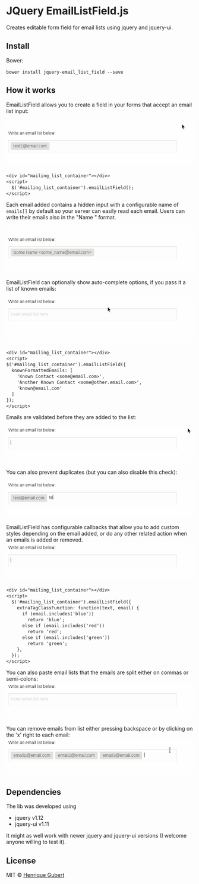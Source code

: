 JQuery EmailListField.js
=========

Creates editable form field for email lists using jquery and jquery-ui.

## Install

Bower:

    bower install jquery-email_list_field --save


## How it works

EmailListField allows you to create a field in your forms that accept an email list input:

![](https://github.com/hsgubert/jquery-email_list_field/raw/master/examples/01-simple/01-simple.gif)
```
<div id="mailing_list_container"></div>
<script>
  $('#mailing_list_container').emailListField();
</script>
```

Each email added contains a hidden input with a configurable name of `emails[]` by default so your server can easily read each email. Users can write their emails also in the "Name <email>" format.

![](https://github.com/hsgubert/jquery-email_list_field/raw/master/examples/01-simple/01-simple-with_name.gif)

EmailListField can optionally show auto-complete options, if you pass it a list of known emails:

![](https://github.com/hsgubert/jquery-email_list_field/raw/master/examples/02-autocomplete/02-autocomplete.gif)
```
<div id="mailing_list_container"></div>
<script>
$('#mailing_list_container').emailListField({
  knownFormattedEmails: [
    'Known Contact <some@email.com>',
    'Another Known Contact <some@other.email.com>',
    'known@email.com'
  ]
});
</script>
```

Emails are validated before they are added to the list:

![](https://github.com/hsgubert/jquery-email_list_field/raw/master/examples/01-simple/01-simple-invalid_email.gif)

You can also prevent duplicates (but you can also disable this check):

![](https://github.com/hsgubert/jquery-email_list_field/raw/master/examples/01-simple/01-simple-duplicate_detection.gif)

EmailListField has configurable callbacks that allow you to add custom styles depending on the email added, or do any other related action when an emails is added or removed.
![](https://github.com/hsgubert/jquery-email_list_field/raw/master/examples/04-special_styling/04-special_styling.gif)
```
<div id="mailing_list_container"></div>
<script>
  $('#mailing_list_container').emailListField({
    extraTagClassFunction: function(text, email) {
      if (email.includes('blue'))
        return 'blue';
      else if (email.includes('red'))
        return 'red';
      else if (email.includes('green'))
        return 'green';
    },
  });
</script>
```

You can also paste email lists that the emails are split either on commas or semi-colons:
![](https://github.com/hsgubert/jquery-email_list_field/raw/master/examples/04-special_styling/04-special_styling-pasting.gif)

You can remove emails from list either pressing backspace or by clicking on the 'x' right to each email:
![](https://github.com/hsgubert/jquery-email_list_field/raw/master/examples/01-simple/01-simple-removing_emails.gif)

## Dependencies
The lib was developed using
* jquery v1.12
* jquery-ui v1.11

It might as well work with newer jquery and jquery-ui versions (I welcome anyone willing to test it).

## License

MIT © [Henrique Gubert](https://github.com/hsgubert)
